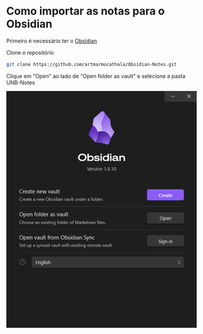 # Como importar as notas para o Obsidian
Primeiro é necessário ter o [Obsidian](https://obsidian.md/)

Clone o repositório

```bash
git clone https://github.com/artmarmocathala/Obsidian-Notes.git
```

Clique em "Open" ao lado de "Open folder as vault" e selecione a pasta UNB-Notes

![](./assets/New-Vault.png)